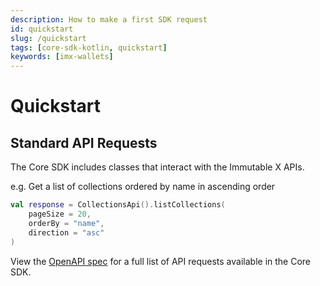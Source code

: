 ```yaml
---
description: How to make a first SDK request
id: quickstart
slug: /quickstart
tags: [core-sdk-kotlin, quickstart]
keywords: [imx-wallets]
---
```


# Quickstart

## Standard API Requests

The Core SDK includes classes that interact with the Immutable X APIs.

e.g. Get a list of collections ordered by name in ascending order

```kt
val response = CollectionsApi().listCollections(
    pageSize = 20,
    orderBy = "name",
    direction = "asc"
)
```

View the [OpenAPI spec](https://github.com/immutable/imx-core-sdk-kotlin-jvm/blob/main/openapi.json) for a full list of API requests available in the Core SDK.
